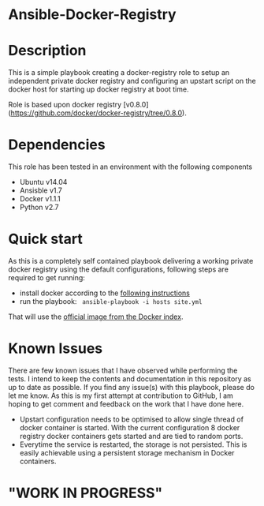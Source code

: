 Ansible-Docker-Registry
===============

Description
===============

This is a simple playbook creating a docker-registry role to setup an independent private docker registry and configuring an upstart script on the docker host for starting up docker registry at boot time. 

Role is based upon docker registry [v0.8.0] (https://github.com/docker/docker-registry/tree/0.8.0). 


Dependencies
===============

This role has been tested in an environment with the following components
 * Ubuntu v14.04
 * Ansisble v1.7
 * Docker v1.1.1
 * Python v2.7

Quick start
===============

As this is a completely self contained playbook delivering a working private docker registry using the default configurations,
following steps are required to get running:

 * install docker according to the [following instructions](http://docs.docker.io/installation/#installation)
 * run the playbook: ` ansible-playbook -i hosts site.yml`

That will use the
[official image from the Docker index](https://index.docker.io/_/registry/).

Known Issues
===============

There are few known issues that I have observed while performing the tests. I intend to keep the contents and documentation in this repository as up to date as possible. If you find any issue(s) with this playbook, please do let me know. As this is my first attempt at contribution to GitHub, I am hoping to get comment and feedback on the work that I have done here.

 * Upstart configuration needs to be optimised to allow single thread of docker container is started. With the current configuration 8 docker registry docker containers gets started and are tied to random ports.
 * Everytime the service is restarted, the storage is not persisted. This is easily achievable using a persistent storage mechanism in Docker containers. 


"WORK IN PROGRESS"
===============
